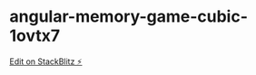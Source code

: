# angular-memory-game-cubic-1ovtx7

[Edit on StackBlitz ⚡️](https://stackblitz.com/edit/angular-memory-game-cubic-1ovtx7)